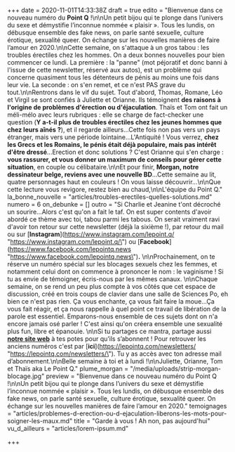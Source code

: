 +++
date = 2020-11-01T14:33:38Z
draft = true
edito = "Bienvenue dans ce nouveau numéro du **Point Q** !\n\nUn petit bijou qui te plonge dans l’univers du sexe et démystifie l’inconnue nommée « plaisir ». Tous les lundis, on débusque ensemble des fake news, on parle santé sexuelle, culture érotique, sexualité queer. On échange sur les nouvelles manières de faire l’amour en 2020.\n\nCette semaine, on s'attaque à un gros tabou : les troubles érectiles chez les hommes. On a deux bonnes nouvelles pour bien commencer ce lundi. La première : la \"panne\" (mot péjoratif et donc banni à l'issue de cette newsletter, réservé aux autos), est un problème qui concerne quasiment tous les détenteurs de pénis au moins une fois dans leur vie. La seconde : on s'en remet, et ce n'est PAS grave du tout.\n\nRentrons dans le vif du sujet. Tout d'abord, Thomas, Romane, Léo et Virgil se sont confiés à Juliette et Orianne. Ils témoignent **des raisons à l'origine de problèmes d'érection ou d'éjaculation**. Thaïs et Tom ont fait un méli-mélo avec leurs rubriques : elle se charge de  fact-checker une question (**Y a-t-il plus de troubles érectiles chez les jeunes hommes que chez leurs aînés ?**), et il regarde ailleurs...Cette fois non pas vers un pays étranger, mais vers une période lointaine...L'Antiquité ! Vous verrez, **chez les Grecs et les Romains, le pénis était déjà populaire, mais pas intérêt d'être dressé**...Erection et donc solutions ? C'est Orianne qui s'en charge : **vous rassurer, et vous donner un maximum de conseils pour gérer cette situation**, en couple ou célibataire.\n\nEt pour finir, **Morgan, notre dessinateur belge, reviens avec une nouvelle BD**...Cette semaine au lit, quatre personnages haut en couleurs ! On vous laisse découvrir...\n\nQue cette lecture vous revigore, restez bien au chaud,\n\nL'équipe du Point Q."
la_bonne_nouvelle = "articles/troubles-erectiles-quelles-solutions.md"
numero = 6
on_debunke = []
outro = "Si Charlie et Jeanine t'ont décroché un sourire...Alors c'est qu'on a fait le taf. On est super contents d'avoir abordé ce thème avec toi, tabou parmi les tabous. On serait vraiment ravi d'avoir ton retour sur cette newsletter (déjà la sixième !), par retour du mail ou sur [**Instagram**](https://www.instagram.com/lepoint.q/ \"https://www.instagram.com/lepoint.q/\") ou [**Facebook**](https://www.facebook.com/lepointq.news \"https://www.facebook.com/lepointq.news\")**.** \n\nProchainement, on te réserve un numéro spécial sur les blocages sexuels chez les femmes, et notamment celui dont on commence à prononcer le nom : le vaginisme ! Si tu as envie de témoigner, écris-nous par les mêmes canaux. \n\nChaque semaine, on se rend un peu plus compte à vos côtés que cet espace de discussion, créé en trois coups de clavier dans une salle de Sciences Po, eh bien ce n'est pas rien. Ça vous enchante, ça vous fait faire la moue...Ça vous fait réagir, et ça nous rappelle à quel point ce travail de libération de la parole est essentiel. Emparons-nous ensemble de ces sujets dont on n'a encore jamais osé parler ! C'est ainsi qu'on créera ensemble une sexualité plus fun, libre et épanouie. \n\nSi tu partages ce mantra, partage aussi [**notre site web**](https://lepointq.com/) à tes potes pour qu’ils s’abonnent ! Pour retrouver les anciens numéros c'est par [**ici**](https://lepointq.com/newsletters/ \"https://lepointq.com/newsletters/\"). Tu y as accès avec ton adresse mail d’abonnement.\n\nBelle semaine à toi et à lundi !\n\nJuliette, Orianne, Tom et Thaïs aka Le Point Q."
plume_morgan = "/media/uploads/strip-morgan-blocage.jpg"
preview = "Bienvenue dans ce nouveau numéro du Point Q !\n\nUn petit bijou qui te plonge dans l’univers du sexe et démystifie l’inconnue nommée « plaisir ». Tous les lundis, on débusque ensemble des fake news, on parle santé sexuelle, culture érotique, sexualité queer. On échange sur les nouvelles manières de faire l’amour en 2020."
temoignages = "articles/problemes-d-erection-ou-d-ejaculation-liberons-les-mots-pour-soigner-les-maux.md"
title = "Garde à vous ! Ah non, pas aujourd'hui"
vu_d_ailleurs = "articles/lorem-ipsum.md"

+++
